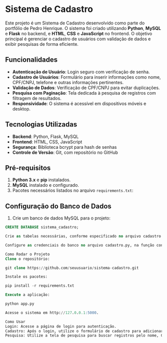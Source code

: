# Sistema de Cadastro

Este projeto é um Sistema de Cadastro desenvolvido como parte do portfólio de Pedro Henrique. O sistema foi criado utilizando **Python**, **MySQL** e **Flask** no backend, e **HTML**, **CSS** e **JavaScript** no frontend. O objetivo principal é gerenciar o cadastro de usuários com validação de dados e exibir pesquisas de forma eficiente.

## Funcionalidades

- **Autenticação de Usuário**: Login seguro com verificação de senha.
- **Cadastro de Usuários**: Formulário para inserir informações como nome, CPF/CNPJ, telefone e outras informações pertinentes.
- **Validação de Dados**: Verificação de CPF/CNPJ para evitar duplicações.
- **Pesquisa com Paginação**: Tela dedicada à pesquisa de registros com filtragem de resultados.
- **Responsividade**: O sistema é acessível em dispositivos móveis e desktop.
  
## Tecnologias Utilizadas

- **Backend**: Python, Flask, MySQL
- **Frontend**: HTML, CSS, JavaScript
- **Segurança**: Biblioteca bcrypt para hash de senhas
- **Controle de Versão**: Git, com repositório no GitHub


## Pré-requisitos

1. **Python 3.x** e **pip** instalados.
2. **MySQL** instalado e configurado.
3. Pacotes necessários listados no arquivo `requirements.txt`:


## Configuração do Banco de Dados

1. Crie um banco de dados MySQL para o projeto:
```sql
CREATE DATABASE sistema_cadastro;

Crie as tabelas necessárias, conforme especificado no arquivo cadastro.py.

Configure as credenciais do banco no arquivo cadastro.py, na função conectar_banco().

Como Rodar o Projeto
Clone o repositório:

git clone https://github.com/seuusuario/sistema-cadastro.git

Instale os pacotes:

pip install -r requirements.txt

Execute a aplicação:

python app.py

Acesse o sistema em http://127.0.0.1:5000.

Como Usar
Login: Acesse a página de login para autenticação.
Cadastro: Após o login, utilize o formulário de cadastro para adicionar novos registros.
Pesquisa: Utilize a tela de pesquisa para buscar registros pelo nome, CPF/CNPJ ou outras informações.